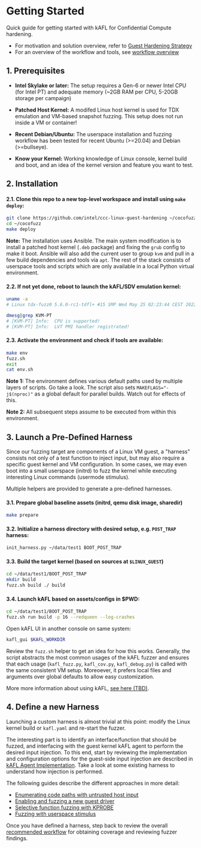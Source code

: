 # Getting Started

Quick guide for getting started with kAFL for Confidential Compute hardening.

- For motivation and solution overview, refer to [Guest Hardening Strategy](https://intel.github.io/ccc-linux-guest-hardening-docs/tdx-guest-hardening.html#)
- For an overview of the workflow and tools, see [workflow overview](workflow_overview.md)


## 1. Prerequisites

- **Intel Skylake or later:** The setup requires a Gen-6 or newer Intel CPU (for
  Intel PT) and adequate memory (~2GB RAM per CPU, 5-20GB storage per campaign)

- **Patched Host Kernel:** A modifed Linux host kernel is used for TDX emulation
  and VM-based snapshot fuzzing. This setup does not run inside a VM or container!

- **Recent Debian/Ubuntu:** The userspace installation and fuzzing workflow has
  been tested for recent Ubuntu (>=20.04) and Debian (>=bullseye).

- **Know your Kernel:** Working knowledge of Linux console, kernel build and boot,
  and an idea of the kernel version and feature you want to test.


## 2. Installation

#### 2.1. Clone this repo to a new top-level workspace and install using `make deploy`:

  ```bash
  git clone https://github.com/intel/ccc-linux-guest-hardening ~/cocofuzz
  cd ~/cocofuzz
  make deploy
  ```

**Note:** The installation uses Ansible. The main system modification is to
install a patched host kernel (`.deb` package) and fixing the `grub` config to
make it boot. Ansible will also add the current user to group `kvm` and pull in
a few build dependencies and tools via `apt`. The rest of the stack consists of
userspace tools and scripts which are only available in a local Python virtual
environment.

#### 2.2. If not yet done, reboot to launch the kAFL/SDV emulation kernel:

```bash
uname -a
# Linux tdx-fuzz0 5.6.0-rc1-tdfl+ #15 SMP Wed May 25 02:23:44 CEST 2022 x86_64 x86_64 x86_64 GNU/Linux
```

```bash
dmesg|grep KVM-PT
# [KVM-PT] Info:  CPU is supported!
# [KVM-PT] Info:  LVT PMI handler registrated!
```

#### 2.3. Activate the environment and check if tools are available:

```bash
make env
fuzz.sh
exit
cat env.sh
```

**Note 1:** The environment defines various default paths used by multiple layers of
scripts. Go take a look. The script also sets `MAKEFLAGS="-j$(nproc)"` as a global
default for parallel builds. Watch out for effects of this.

**Note 2:** All subsequent steps assume to be executed from within this environment.
 

## 3. Launch a Pre-Defined Harness

Since our fuzzing target are components of a Linux VM guest, a "harness"
consists not only of a test function to inject input, but may also require
a specific guest kernel and VM configuration. In some cases, we may even
boot into a small userspace (initrd) to fuzz the kernel while executing
interesting Linux commands (usermode stimulus).

Multiple helpers are provided to generate a pre-defined harnesses. 

#### 3.1. Prepare global baseline assets (initrd, qemu disk image, sharedir)

```bash
make prepare
```

#### 3.2. Initialize a harness directory with desired setup, e.g. `POST_TRAP` harness:

```bash
init_harness.py ~/data/test1 BOOT_POST_TRAP 
```

#### 3.3. Build the target kernel (based on sources at `$LINUX_GUEST`)

```bash
cd ~/data/test1/BOOT_POST_TRAP
mkdir build
fuzz.sh build ./ build
```

#### 3.4. Launch kAFL based on assets/configs in $PWD:

```bash
cd ~/data/test1/BOOT_POST_TRAP
fuzz.sh run build -p 16 --redqueen --log-crashes
```

Open kAFL UI in another console on same system:

```bash
kafl_gui $KAFL_WORKDIR
```

Review the `fuzz.sh` helper to get an idea for how this works. Generally, the
script abstracts the most common usages of the kAFL fuzzer and ensures
that each usage (`kafl_fuzz.py`, `kafl_cov.py`, `kafl_debug.py`) is called with
the same consistent VM setup. Moreoever, it prefers local files and arguments over
global defaults to allow easy customization.

More more information about using kAFL, [see here (TBD)](https://wenzel.github.io/kAFL/).

## 4. Define a new Harness

Launching a custom harness is almost trivial at this point: modify the
Linux kernel build or `kafl.yaml` and re-start the fuzzer.

The interesting part is to identify an interface/function that should
be fuzzed, and interfacing with the guest kernel kAFL agent to perform the
desired input injection. To this end, start by reviewing the implementation and
configuration options for the guest-side input injection are described in [kAFL Agent
Implementation](kafl_agent.md). Take a look at some existing harness to understand
how injection is performed.

The following guides describe the different approaches in more detail:

- [Enumerating code paths with untrusted host input](https://intel.github.io/ccc-linux-guest-hardening-docs/tdx-guest-hardening.html#static-analyzer-and-code-audit)
- [Enabling and fuzzing a new guest driver](https://intel.github.io/ccc-linux-guest-hardening-docs/tdx-guest-hardening.html#enabling-additional-kernel-drivers)
- [Selective function fuzzing with KPROBE](example_targeted_fuzzing.md)
- [Fuzzing with userspace stimulus](userspace_stimulus.md)

Once you have defined a harness, step back to review the overall [recommended
workflow](workflow_overview.md) for obtaining coverage and reviewing fuzzer findings.

